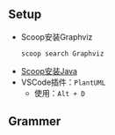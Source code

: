 ## Setup
+ Scoop安装Graphviz
	```
	scoop search Graphviz
	```
+ [Scoop安装Java](https://github.com/ScoopInstaller/Java/wiki)
+ VSCode插件：`PlantUML`
	+ 使用：`Alt + D`

## Grammer
